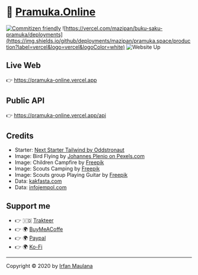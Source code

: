 # 🌴 [Pramuka.Online](https://pramuka-online.vercel.app)

[![Commitizen friendly](https://img.shields.io/badge/commitizen-friendly-brightgreen.svg)](http://commitizen.github.io/cz-cli/) ![https://vercel.com/mazipan/buku-saku-pramuka/deployments](https://img.shields.io/github/deployments/mazipan/pramuka.space/production?label=vercel&logo=vercel&logoColor=white) ![Website Up](https://img.shields.io/website-up-down-brightgreen-red/https/pramuka.space.svg)

## Live Web

👉 https://pramuka-online.vercel.app

## Public API

👉 https://pramuka-online.vercel.app/api

## Credits

- Starter: [Next Starter Tailwind by Oddstronaut](https://github.com/oddstronaut/next-starter-tailwind)
- Image: Bird Flying by [Johannes Plenio on Pexels.com](https://www.pexels.com/photo/birds-flying-over-body-of-water-during-golden-hour-1126384/)
- Image: Children Campfire by [Freepik](https://www.freepik.com/free-vector/children-campfire-mountain-forest_8609015.htm#page=1&query=scout&position=4)
- Image: Scouts Camping by [Freepik](https://www.freepik.com/free-vector/scouts-camping-flat-vector-illustration_8610362.htm)
- Image: Scouts group Playing Guitar by [Freepik](https://www.freepik.com/free-vector/scouts-group-leader-playing-guitar_9176792.htm#page=1&query=scout&position=17)
- Data: [kakfasta.com](https://www.kakfasta.com/2018/01/buku-sku-dan-panduan-siaga-penggalang.html)
- Data: [infojempol.com](https://www.infojempol.com/2012/02/buku-saku-pramuka-lengkap.html)

## Support me

- 👉 🇮🇩 [Trakteer](https://trakteer.id/mazipan?utm_source=github)
- 👉 🌍 [BuyMeACoffe](https://www.buymeacoffee.com/mazipan?utm_source=github)
- 👉 🌍 [Paypal](https://www.paypal.me/mazipan?utm_source=github)
- 👉 🌍 [Ko-Fi](https://ko-fi.com/mazipan)

---

Copyright © 2020 by [Irfan Maulana](https://mazipan.space/)
